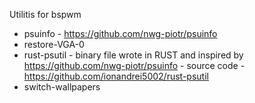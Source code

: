Utilitis for bspwm
- psuinfo - https://github.com/nwg-piotr/psuinfo
- restore-VGA-0
- rust-psutil - binary file wrote in RUST and inspired by https://github.com/nwg-piotr/psuinfo - source code - https://github.com/ionandrei5002/rust-psutil
- switch-wallpapers